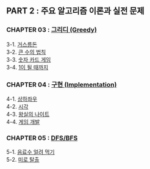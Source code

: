 ## PART 2 : 주요 알고리즘 이론과 실전 문제

### CHAPTER 03 : [그리디 (Greedy)](https://ziho-world.tistory.com/28)
3-1. [거스름돈](https://github.com/ziho9593/CTwithPython/blob/master/PART_02/03_%E1%84%80%E1%85%B3%E1%84%85%E1%85%B5%E1%84%83%E1%85%B5/3-1_%EA%B1%B0%EC%8A%A4%EB%A6%84%EB%8F%88.md)  
3-2. [큰 수의 법칙](https://github.com/ziho9593/CTwithPython/blob/master/PART_02/03_%E1%84%80%E1%85%B3%E1%84%85%E1%85%B5%E1%84%83%E1%85%B5/3-2_%ED%81%B0_%EC%88%98%EC%9D%98_%EB%B2%95%EC%B9%99.md)  
3-3. [숫자 카드 게임](https://github.com/ziho9593/CTwithPython/blob/master/PART_02/03_%E1%84%80%E1%85%B3%E1%84%85%E1%85%B5%E1%84%83%E1%85%B5/3-3_%EC%88%AB%EC%9E%90_%EC%B9%B4%EB%93%9C_%EA%B2%8C%EC%9E%84.md)  
3-4. [1이 될 때까지](https://github.com/ziho9593/CTwithPython/blob/master/PART_02/03_%E1%84%80%E1%85%B3%E1%84%85%E1%85%B5%E1%84%83%E1%85%B5/3-4_1%EC%9D%B4_%EB%90%A0_%EB%95%8C%EA%B9%8C%EC%A7%80.md)

### CHAPTER 04 : [구현 (Implementation)](https://ziho-world.tistory.com/29)
4-1. [상하좌우](https://github.com/ziho9593/CTwithPython/blob/master/PART_02/04_%EA%B5%AC%ED%98%84/4-1_%EC%83%81%ED%95%98%EC%A2%8C%EC%9A%B0.md)  
4-2. [시각](https://github.com/ziho9593/CTwithPython/blob/master/PART_02/04_%EA%B5%AC%ED%98%84/4-2_%EC%8B%9C%EA%B0%81.md)  
4-3. [왕실의 나이트](https://github.com/ziho9593/CTwithPython/blob/master/PART_02/04_%EA%B5%AC%ED%98%84/4-3_%EC%99%95%EC%8B%A4%EC%9D%98_%EB%82%98%EC%9D%B4%ED%8A%B8.md)  
4-4. [게임 개발](https://github.com/ziho9593/CTwithPython/blob/master/PART_02/04_%EA%B5%AC%ED%98%84/4-4_%EA%B2%8C%EC%9E%84_%EA%B0%9C%EB%B0%9C.md)

### CHAPTER 05 : [DFS/BFS](https://ziho-world.tistory.com/30)
5-1. [음료수 얼려 먹기](https://github.com/ziho9593/CTwithPython/blob/master/PART_02/05_DFS%26BFS/5-1_%EC%9D%8C%EB%A3%8C%EC%88%98_%EC%96%BC%EB%A0%A4_%EB%A8%B9%EA%B8%B0.md)  
5-2. [미로 탈출](https://github.com/ziho9593/CTwithPython/blob/master/PART_02/05_DFS%26BFS/5-2_%EB%AF%B8%EB%A1%9C_%ED%83%88%EC%B6%9C.md)